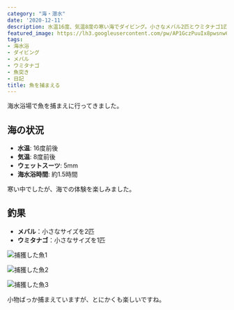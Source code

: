 ```yaml
---
category: "海・潜水"
date: '2020-12-11'
description: 水温16度、気温8度の寒い海でダイビング。小さなメバル2匹とウミタナゴ1匹を捕獲。約1.5時間の海水浴体験。
featured_image: https://lh3.googleusercontent.com/pw/AP1GczPuuIx8pwsnw6YyWgLQb3dxT4oLFdOW7V1jt8h8-Jfytd2F3IQsRPxRoSMVLHdTSEYXLpoIIYhSOzcTl0lYkdLt06FrueYGB8FbAMw33CTf454b8lIP=w800-h534-s-no-gm?authuser=0
tags:
- 海水浴
- ダイビング
- メバル
- ウミタナゴ
- 魚突き
- 日記
title: 魚を捕まえる
---
```


<!-- 元のGoogle Photosリンク: https://photos.app.goo.gl/aHhJAnT2zMqgE7C39 -->


海水浴場で魚を捕まえに行ってきました。

## 海の状況
- **水温**: 16度前後
- **気温**: 8度前後
- **ウェットスーツ**: 5mm
- **海水浴時間**: 約1.5時間

寒い中でしたが、海での体験を楽しみました。

## 釣果
- **メバル**：小さなサイズを2匹
- **ウミタナゴ**：小さなサイズを1匹

![捕獲した魚1](https://lh3.googleusercontent.com/pw/AP1GczPuuIx8pwsnw6YyWgLQb3dxT4oLFdOW7V1jt8h8-Jfytd2F3IQsRPxRoSMVLHdTSEYXLpoIIYhSOzcTl0lYkdLt06FrueYGB8FbAMw33CTf454b8lIP=w800-h534-s-no-gm?authuser=0)

![捕獲した魚2](https://lh3.googleusercontent.com/pw/AP1GczOz4gfg8ndHlT7Mv1eqCiV6nu6ZQgwvyf3J3Rlvu3JW00pCmEFL8pOFh75B6G99ClfJZfeS6jrS8_2LSv_rJkF0pWnu0pf0YLpYPBaBm4kdBvj8PKQthhEUL1OneX2M2kPoqhTlDTjtfEPoNQ_vHHpNsQ=w800-h600-s-no-gm?authuser=0)

![捕獲した魚3](https://lh3.googleusercontent.com/pw/AP1GczMRH8WWddB45v7wh3VzxluLXZNyOvRvx0VdhwW6ET1mlj2s7DHAEuChUcBqGZ0JrNaK3h1mGImCvHsukTxRYlFUjeDobaV7aJg3W44mV6MhfEPakRCaB4nScuflRPUikuQVAg3jyZYtbB4xFsSEAXnLdQ=w800-h600-s-no-gm?authuser=0)

小物ばっか捕まえていますが、とにかくも楽しいですね。